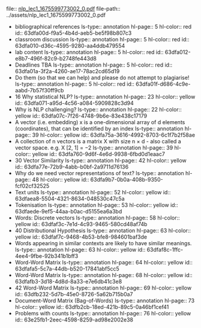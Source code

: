 file:: [nlp_lec1_1675599773002_0.pdf](../assets/nlp_lec1_1675599773002_0.pdf)
file-path:: ../assets/nlp_lec1_1675599773002_0.pdf

- bibliographical references
  ls-type:: annotation
  hl-page:: 5
  hl-color:: red
  id:: 63dfa00d-f9a5-4b4d-aeb5-be5f98b807c3
- classroom discussion
  ls-type:: annotation
  hl-page:: 5
  hl-color:: red
  id:: 63dfa010-d36c-4595-9280-aa4ddb479554
- lab content
  ls-type:: annotation
  hl-page:: 5
  hl-color:: red
  id:: 63dfa012-e8b7-496f-82c9-b2748fe443d8
- Deadlines TBA
  ls-type:: annotation
  hl-page:: 5
  hl-color:: red
  id:: 63dfa01a-3f2a-4260-ae17-78ac2cd65d19
- Do them (so that we can help) and please do not attempt to plagiarise!
  ls-type:: annotation
  hl-page:: 5
  hl-color:: red
  id:: 63dfa01f-d686-4c9e-aabd-7b57f30ff9cb
- 16 Why statistical NLP?
  ls-type:: annotation
  hl-page:: 23
  hl-color:: yellow
  id:: 63dfa071-a95d-4c56-a084-5909828c3d94
- Why is NLP challenging?
  ls-type:: annotation
  hl-page:: 22
  hl-color:: yellow
  id:: 63dfa07c-7f26-4748-9b6e-83e438c17179
- A vector (i.e. embedding) x is a one-dimensional array of d elements (coordinates), that can be identified by an index
  ls-type:: annotation
  hl-page:: 39
  hl-color:: yellow
  id:: 63dfa75a-3616-4992-8703-6c1f7b2f58ae
- A collection of n vectors is a matrix X with size n × d - also called a vector space. e.g. X [2, 1] = −2
  ls-type:: annotation
  hl-page:: 39
  hl-color:: yellow
  id:: 63dfa760-9d6f-4e6d-9938-6fbd0d1eaac7
- 30 Vector Similarity
  ls-type:: annotation
  hl-page:: 42
  hl-color:: yellow
  id:: 63dfa77e-72b9-4abb-b0bf-2a9711d76136
- Why do we need vector representations of text?
  ls-type:: annotation
  hl-page:: 48
  hl-color:: yellow
  id:: 63dfa9b7-0b0a-408b-9350-fcf02cf32525
- Text units
  ls-type:: annotation
  hl-page:: 52
  hl-color:: yellow
  id:: 63dfaea8-5504-4321-8634-048530c47c5a
- Tokenisation
  ls-type:: annotation
  hl-page:: 53
  hl-color:: yellow
  id:: 63dfaede-9ef5-44aa-b0ac-d5155ea6a3bd
- Words: Discrete vectors
  ls-type:: annotation
  hl-page:: 58
  hl-color:: yellow
  id:: 63dfaf3c-7e1d-4c93-9465-580cd48af74b
- 40 Distributional Hypothesis
  ls-type:: annotation
  hl-page:: 63
  hl-color:: yellow
  id:: 63dfaf7c-9468-4b53-bfe8-984601baf3de
- Words appearing in similar contexts are likely to have similar meanings.
  ls-type:: annotation
  hl-page:: 63
  hl-color:: yellow
  id:: 63dfaf8c-1ffc-4ee4-9fbe-92b341b1bff3
- Word-Word Matrix
  ls-type:: annotation
  hl-page:: 64
  hl-color:: yellow
  id:: 63dfafa5-5c7a-44db-b520-17841abf5cc5
- Word-Word Matrix 
  ls-type:: annotation
  hl-page:: 68
  hl-color:: yellow
  id:: 63dfafb3-3d18-4d8d-8a33-e7e6db41c3e8
- 42 Word-Word Matrix
  ls-type:: annotation
  hl-page:: 69
  hl-color:: yellow
  id:: 63dfb232-5d7b-45e0-8726-5a62b715b0a7
- Document-Word Matrix (Bag-of-Words)
  ls-type:: annotation
  hl-page:: 73
  hl-color:: yellow
  id:: 63dfb2cb-18ed-421b-89c5-0a46bf1cef41
- Problems with counts
  ls-type:: annotation
  hl-page:: 76
  hl-color:: yellow
  id:: 63e25fb1-2eec-4598-8259-ad98e2002e38